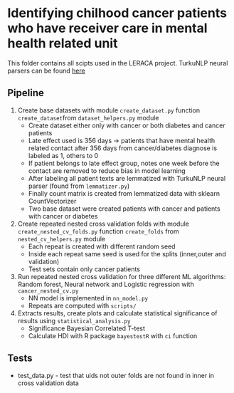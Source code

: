 # Identifying chilhood cancer patients who have receiver care in mental health related unit

This folder contains all scipts used in the LERACA project. TurkuNLP neural parsers can be found [here](https://github.com/TurkuNLP/Turku-neural-parser-pipeline)

## Pipeline
1. Create base datasets with module `create_dataset.py` function `create_dataset`from `dataset_helpers.py` module
    - Create dataset either only with cancer or both diabetes and cancer patients
    - Late effect used is 356 days &rarr; patients that have mental health related contact after 356 days from cancer/diabetes diagnose is labeled as 1, others to 0
    - If patient belongs to late effect group, notes one week before the contact are removed to reduce bias in model learning
    - After labeling all patient texts are lemmatized with TurkuNLP neural parser (found from `lemmatizer.py`)
    - Finally count matrix is created from lemmatized data with sklearn CountVectorizer
    - Two base dataset were created patients with cancer and patients with cancer or diabetes 
2. Create repeated nested cross validation folds with module `create_nested_cv_folds.py` function `create_folds` from `nested_cv_helpers.py` module
    - Each repeat is created with different random seed
    - Inside each repeat same seed is used for the splits (inner,outer and validation)
    - Test sets contain only cancer patients
3. Run repeated nested cross validation for three different ML algorithms: Random forest, Neural network and Logistic regression with `cancer_nested_cv.py`
    - NN model is implemented in `nn_model.py`
    - Repeats are computed with `scripts/`
4. Extracts results, create plots and calculate statistical significance of results using `statistical_analysis.py`
    - Significance Bayesian Correlated T-test
    - Calculate HDI with R package `bayestestR` with `ci` function

## Tests
- test_data.py - test that uids not outer folds are not found in inner in cross validation data

